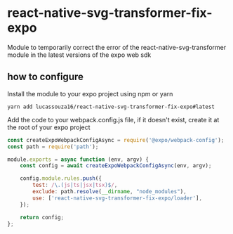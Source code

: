 # react-native-svg-transformer-fix-expo
 Module to temporarily correct the error of the react-native-svg-transformer module in the latest versions of the expo web sdk
 
## how to configure
 
 Install the module to your expo project using npm or yarn
 
 ```
 yarn add lucassouza16/react-native-svg-transformer-fix-expo#latest
 ```
 
 Add the code to your webpack.config.js file, if it doesn't exist, create it at the root of your expo project
 
```js
const createExpoWebpackConfigAsync = require('@expo/webpack-config');
const path = require('path');

module.exports = async function (env, argv) {
    const config = await createExpoWebpackConfigAsync(env, argv);

    config.module.rules.push({
        test: /\.(js|ts|jsx|tsx)$/,
        exclude: path.resolve(__dirname, "node_modules"),
        use: ['react-native-svg-transformer-fix-expo/loader'],
    });

    return config;
};
```
